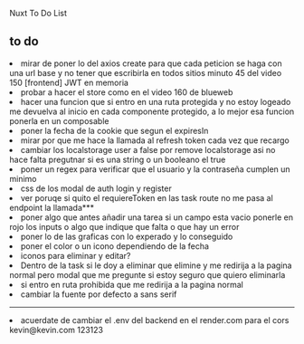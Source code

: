 Nuxt To Do List

## to do
<li>mirar de poner lo del axios create para que cada peticion se haga con una url  base y no tener que escribirla en todos sitios minuto 45 del video 150 [frontend] JWT en memoria </li>
<li>probar a hacer el store como en el video 160 de blueweb </li>
<li>hacer una funcion que si entro en una ruta protegida y no estoy logeado me devuelva al inicio en cada componente protegido, a lo mejor esa funcion ponerla en un composable</li>
<li>poner la fecha de la cookie que segun el expiresIn </li>
<li>mirar por que me hace la llamada al refresh token cada vez que recargo  </li>
<li>cambiar los localstorage user a false por remove localstorage asi no hace falta pregutnar si es una string o un booleano el true </li>
<li>poner un regex para verificar que el usuario y la contraseña cumplen un minimo  </li>
<li>css de los modal de auth login y register</li>
<li>ver poruqe si quito el requiereToken en las task route no me pasa al endpoint la llamada*** </li>
<li>poner algo que antes añadir una tarea si un campo esta vacio ponerle en rojo los inputs o algo que indique que falta o que hay un error </li>
<li>poner lo de las graficas con lo experado y lo conseguido </li>
<li>poner el color o un icono dependiendo de la fecha</li>
<li> iconos para eliminar y editar?</li>
<li> Dentro de la task si le doy a eliminar que elimine y me redirija a la pagina normal pero modal que me pregunte si estoy seguro que quiero eliminarla</li>
<li> si entro en ruta prohibida que me redirija a la pagina normal </li>
<li>cambiar la fuente por defecto a sans serif</li>


--------

<li> acuerdate de cambiar el .env del backend en el render.com para el cors</li>
kevin@kevin.com
123123

